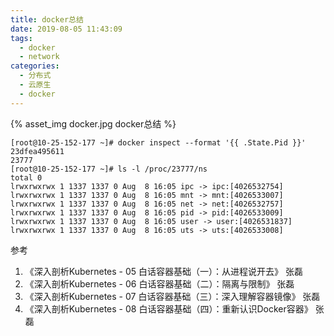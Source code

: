 ```yaml
---
title: docker总结
date: 2019-08-05 11:43:09
tags: 
  - docker
  - network
categories:  
  - 分布式
  - 云原生
  - docker
---
```


{% asset_img   docker.jpg   docker总结  %}

```
[root@10-25-152-177 ~]# docker inspect --format '{{ .State.Pid }}' 23dfea495611
23777
[root@10-25-152-177 ~]# ls -l /proc/23777/ns
total 0
lrwxrwxrwx 1 1337 1337 0 Aug  8 16:05 ipc -> ipc:[4026532754]
lrwxrwxrwx 1 1337 1337 0 Aug  8 16:05 mnt -> mnt:[4026533007]
lrwxrwxrwx 1 1337 1337 0 Aug  8 16:05 net -> net:[4026532757]
lrwxrwxrwx 1 1337 1337 0 Aug  8 16:05 pid -> pid:[4026533009]
lrwxrwxrwx 1 1337 1337 0 Aug  8 16:05 user -> user:[4026531837]
lrwxrwxrwx 1 1337 1337 0 Aug  8 16:05 uts -> uts:[4026533008]
```


参考

1. 《深入剖析Kubernetes - 05  白话容器基础（一）：从进程说开去》 张磊
2. 《深入剖析Kubernetes - 06  白话容器基础（二）：隔离与限制》 张磊
3. 《深入剖析Kubernetes - 07  白话容器基础（三）：深入理解容器镜像》 张磊
4. 《深入剖析Kubernetes - 08  白话容器基础（四）：重新认识Docker容器》 张磊